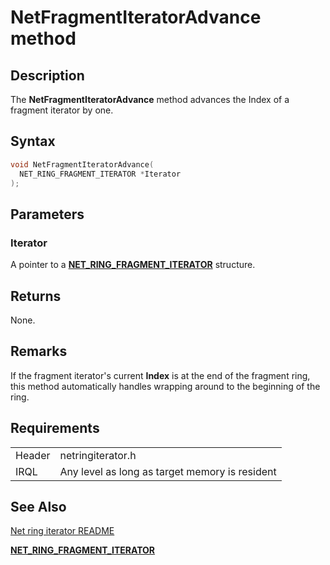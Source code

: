 # NetFragmentIteratorAdvance method


## Description



The **NetFragmentIteratorAdvance** method advances the Index of a fragment iterator by one.

## Syntax

```C++
void NetFragmentIteratorAdvance(
  NET_RING_FRAGMENT_ITERATOR *Iterator
);
```

## Parameters

### Iterator

A pointer to a [**NET_RING_FRAGMENT_ITERATOR**](net_ring_fragment_iterator.md) structure.

## Returns

None.

## Remarks

If the fragment iterator's current **Index** is at the end of the fragment ring, this method automatically handles wrapping around to the beginning of the ring.

## Requirements

| | |
| --- | --- |
| Header | netringiterator.h |
| IRQL | Any level as long as target memory is resident |

## See Also

[Net ring iterator README](README.md)

[**NET_RING_FRAGMENT_ITERATOR**](net_ring_fragment_iterator.md)
